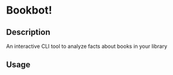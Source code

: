 # Bookbot!
## Description 
An interactive CLI tool to analyze facts about books in your library

## Usage
